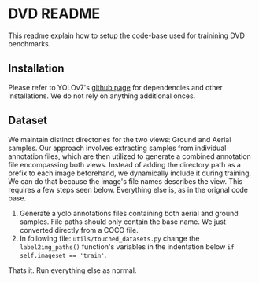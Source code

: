 # DVD README
This readme explain how to setup the code-base used for trainining DVD benchmarks. 

## Installation 
Please refer to YOLOv7's [github page](https://github.com/WongKinYiu/yolov7) for dependencies and other installations. We do not rely on anything additional onces.

## Dataset
We maintain distinct directories for the two views: Ground and Aerial samples. Our approach involves extracting samples from individual annotation files, which are then utilized to generate a combined annotation file encompassing both views. Instead of adding the directory path as a prefix to each image beforehand, we dynamically include it during training. We can do that because the image's file names describes the view. This requires a few steps seen below. Everything else is, as in the orignal code base. 


1. Generate a yolo annotations files containing both aerial and ground samples. File paths should only contain the base name. We just converted directly from a COCO file.
2. In following file: ```utils/touched_datasets.py``` change the ```label2img_paths()``` function's variables in the indentation below  ```if self.imageset == 'train'```. 

Thats it. Run everything else as normal. 



